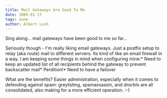 ```yaml
---
title: Mail Gateways Are Good To Me
date: 2009-01-17
tags: none
author: Albert Lash
---
```

Sing along... mail gateways have been good to me so far...

Seriously though - I'm really liking email gateways. Just a postfix setup to relay (aka route) mail to different servers. Its kind of like an email firewall in a way. I am keeping some things in mind when configuring mine:* Need to keep an updated list of all recipients behind the gateway to prevent backscatter mail* Perdition!* Need to have a failover

What are the benefits? Easier administration, especially when it comes to defending against spam: greylisting, spamassassin, and dnsrbls are all consolidated, also making for a more efficient operation. :-)

